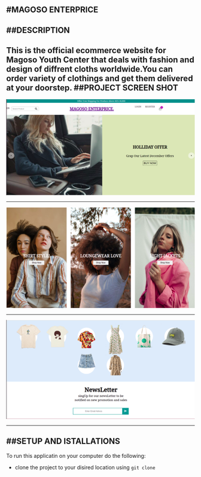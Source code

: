 #MAGOSO ENTERPRICE
---
##DESCRIPTION
---
This is the official ecommerce website for Magoso Youth Center that deals with fashion and design of diffrent cloths worldwide.You can order  variety of clothings and get them delivered at your doorstep.
##PROJECT SCREEN SHOT
---
![Website top section](./public/Images/Screenshot2.png)
***
![Website top section](./public/Images/Screenshot1.png)
***
![Website top section](./public/Images/screenshot3.png)
***

##SETUP AND ISTALLATIONS
---
To run this applicatin on your computer do the following:
- clone the project to your disired location using ```git clone```